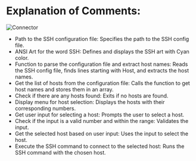 # Explanation of Comments:

![Connector](https://github.com/molfly/molfly/blob/main/connector.png)

* Path to the SSH configuration file: Specifies the path to the SSH config file.
* ANSI Art for the word SSH: Defines and displays the SSH art with Cyan color.
* Function to parse the configuration file and extract host names: Reads the SSH config file, finds lines starting with Host, and extracts the host names.
* Get the list of hosts from the configuration file: Calls the function to get host names and stores them in an array.
* Check if there are any hosts found: Exits if no hosts are found.
* Display menu for host selection: Displays the hosts with their corresponding numbers.
* Get user input for selecting a host: Prompts the user to select a host.
* Check if the input is a valid number and within the range: Validates the input.
* Get the selected host based on user input: Uses the input to select the host.
* Execute the SSH command to connect to the selected host: Runs the SSH command with the chosen host.